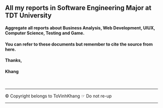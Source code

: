 ## All my reports in Software Engineering Major at TDT University
#### Aggregate all reports about Business  Analysis, Web Development, UIUX, Computer Science, Testing and Game.
#### You can refer to these documents but remember to cite the source from here. 
#### Thanks,
#### Khang

<br>

------------------------
© Copyright belongs to ToVinhKhang
☞ Do not re-up

------------------------
